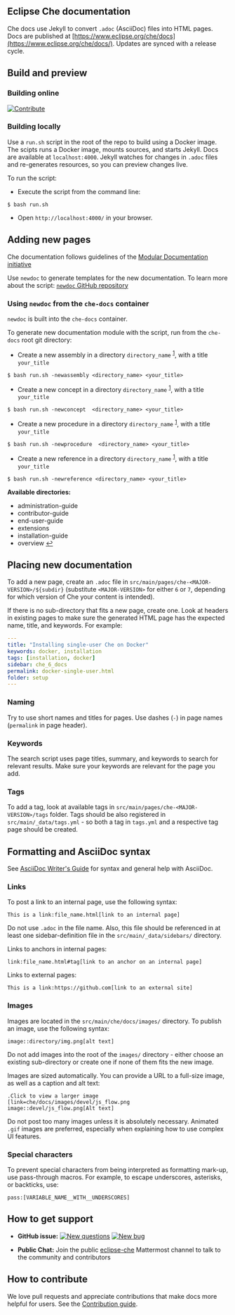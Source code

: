 ## Eclipse Che documentation

Che docs use Jekyll to convert `.adoc` (AsciiDoc) files into HTML pages. Docs are published at [https://www.eclipse.org/che/docs](https://www.eclipse.org/che/docs/). Updates are synced with a release cycle.

## Build and preview

### Building online
[![Contribute](https://che.openshift.io/factory/resources/factory-contribute.svg)](https://che.openshift.io/f?url=https://github.com/eclipse/che-docs)

### Building locally

Use a `run.sh` script in the root of the repo to build using a Docker image. The scipts runs a Docker image, mounts sources, and starts Jekyll. Docs are available at `localhost:4000`. Jekyll watches for changes in `.adoc` files and re-generates resources, so you can preview changes live.

To run the script:

* Execute the script from the command line:
```
$ bash run.sh    
```

* Open `http://localhost:4000/` in your browser.

## Adding new pages
Che documentation follows guidelines of the [Modular Documentation initiative](https://redhat-documentation.github.io/modular-docs/)

Use `newdoc` to generate templates for the new documentation.
To learn more about the script: [`newdoc` GitHub repository](https://github.com/redhat-documentation/tools/tree/master/newdoc)

### Using `newdoc` from the `che-docs` container
`newdoc` is built into the `che-docs` container.

To generate new documentation module with the script, run from the `che-docs` root git directory:

* Create a new assembly in a directory `directory_name` <sup id="a1">[1](#f1)</sup>, with a title `your_title`

```
$ bash run.sh -newassembly <directory_name> <your_title>    
```

* Create a new concept in a directory `directory_name` <sup id="a1">[1](#f1)</sup>, with a title `your_title` 
```
$ bash run.sh -newconcept  <directory_name> <your_title>       
```

* Create a new procedure in a directory `directory_name` <sup id="a1">[1](#f1)</sup>, with a title `your_title`
```
$ bash run.sh -newprocedure  <directory_name> <your_title>     
```

* Create a new reference in a directory `directory_name` <sup id="a1">[1](#f1)</sup>, with a title `your_title`
```
$ bash run.sh -newreference <directory_name> <your_title>
```

<b id="f1">Available directories: </b> 
* administration-guide
* contributor-guide
* end-user-guide
* extensions
* installation-guide
* overview
[↩](#a1)

## Placing new documentation

To add a new page, create an `.adoc` file in `src/main/pages/che-<MAJOR-VERSION>/${subdir}` (substitute `<MAJOR-VERSION>` for either `6` or `7`, depending for which version of Che your content is intended).

If there is no sub-directory that fits a new page, create one. Look at headers in existing pages to make sure the generated HTML page has the expected name, title, and keywords. For example:

```yaml
---
title: "Installing single-user Che on Docker"
keywords: docker, installation
tags: [installation, docker]
sidebar: che_6_docs
permalink: docker-single-user.html
folder: setup
---
```

### Naming

Try to use short names and titles for pages. Use dashes (`-`) in page names (`permalink` in page header).

### Keywords

The search script uses page titles, summary, and keywords to search for relevant results. Make sure your keywords are relevant for the page you add.

### Tags

To add a tag, look at available tags in `src/main/pages/che-<MAJOR-VERSION>/tags` folder. Tags should be also registered in `src/main/_data/tags.yml` - so both a tag in `tags.yml` and a respective tag page should be created.

## Formatting and AsciiDoc syntax

See [AsciiDoc Writer's Guide](https://asciidoctor.org/docs/asciidoc-writers-guide/) for syntax and general help with AsciiDoc.

### Links

To post a link to an internal page, use the following syntax:

```
This is a link:file_name.html[link to an internal page]
```

Do not use `.adoc` in the file name. Also, this file should be referenced in at least one sidebar-definition file in the `src/main/_data/sidebars/` directory.

Links to anchors in internal pages:

```
link:file_name.html#tag[link to an anchor on an internal page]
```

Links to external pages:

```
This is a link:https://github.com[link to an external site]
```

### Images

Images are located in the `src/main/che/docs/images/` directory. To publish an image, use the following syntax:

```
image::directory/img.png[alt text]
```

Do not add images into the root of the `images/` directory - either choose an existing sub-directory or create one if none of them fits the new image.

Images are sized automatically. You can provide a URL to a full-size image, as well as a caption and alt text:

```
.Click to view a larger image
[link=che/docs/images/devel/js_flow.png
image::devel/js_flow.png[Alt text]
```

Do not post too many images unless it is absolutely necessary. Animated `.gif` images are preferred, especially when explaining how to use complex UI features.

### Special characters

To prevent special characters from being interpreted as formatting mark-up, use pass-through macros. For example, to escape underscores, asterisks, or backticks, use:

```
pass:[VARIABLE_NAME__WITH__UNDERSCORES]
```

## How to get support

* **GitHub issue:** [![New questions](https://img.shields.io/badge/New-question-blue.svg?style=flat-curved)](https://github.com/eclipse/che/issues/new?labels=area/doc,kind/question)
[![New bug](https://img.shields.io/badge/New-bug-red.svg?style=flat-curved)](https://github.com/eclipse/che/issues/new?labels=area/doc,kind/bug)

* **Public Chat:** Join the public [eclipse-che](https://mattermost.eclipse.org/eclipse/channels/eclipse-che) Mattermost channel to talk to the community and contributors

## How to contribute

We love pull requests and appreciate contributions that make docs more helpful for users. See the [Contribution guide](https://github.com/eclipse/che#contributing).
